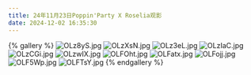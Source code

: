 ```yaml
---
title: 24年11月23日Poppin'Party X Roselia观影
date: 2024-12-02 16:35:30
---
```

{% gallery %}
![OLz8yS.jpg](https://ooo.0x0.ooo/2024/12/03/OLz8yS.jpg)
![OLzXsN.jpg](https://ooo.0x0.ooo/2024/12/03/OLzXsN.jpg)
![OLz3eL.jpg](https://ooo.0x0.ooo/2024/12/03/OLz3eL.jpg)
![OLzIaC.jpg](https://ooo.0x0.ooo/2024/12/03/OLzIaC.jpg)
![OLzCGi.jpg](https://ooo.0x0.ooo/2024/12/03/OLzCGi.jpg)
![OLzwIX.jpg](https://ooo.0x0.ooo/2024/12/03/OLzwIX.jpg)
![OLFOht.jpg](https://ooo.0x0.ooo/2024/12/03/OLFOht.jpg)
![OLFatx.jpg](https://ooo.0x0.ooo/2024/12/03/OLFatx.jpg)
![OLFojj.jpg](https://ooo.0x0.ooo/2024/12/03/OLFojj.jpg)
![OLF5Wp.jpg](https://ooo.0x0.ooo/2024/12/03/OLF5Wp.jpg)
![OLFTsY.jpg](https://ooo.0x0.ooo/2024/12/03/OLFTsY.jpg)
{% endgallery %}